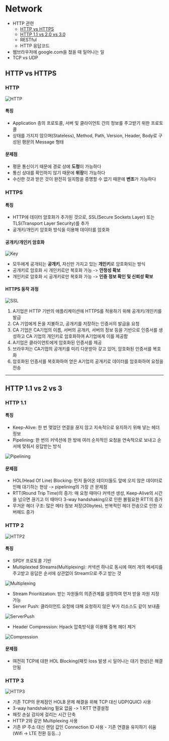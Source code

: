 # Network

- HTTP 관련
  * [HTTP vs HTTPS](#HTTP-vs-HTTPS)
  * [HTTP 1.1 vs 2.0 vs 3.0](#HTTP-1.1-vs-2-vs-3)
  * RESTful
  * HTTP 응답코드
- 웹브라우저에 google.com을 쳤을 때 일어나는 일
- TCP vs UDP

## HTTP vs HTTPS
### HTTP
![HTTP](../image/network_http.png)
#### 특징
* Application 층의 프로토콜, 서버 및 클라이언트 간의 정보를 주고받기 위한 프로토콜
* 상태를 가지지 않으며(Stateless), Method, Path, Version, Header, Body로 구성된 평문의 Message 형태

#### 문제점
* 평문 통신이기 때문에 경로 상에 **도청**이 가능하다
* 통신 상대를 확인하지 않기 때문에 **위장**이 가능하다
* 수신한 것과 받은 것이 완전히 일치함을 증명할 수 없기 때문에 **변조**가 가능하다

### HTTPS
#### 특징
* HTTP에 데이터 암호화가 추가된 것으로, SSL(Secure Sockets Layer) 또는 TLS(Transport Layer Security)를 추가
* 공개키/개인키 암호화 방식을 이용해 데이터를 암호화

#### 공개키/개인키 암호화
![Key](../image/network_key.png)
- 모두에게 공개되는 **공개키**, 자신만 가지고 있는 **개인키**로 암호화되는 방식
- 공개키로 암호화 시 개인키로만 복호화 가능 -> **안정성 확보**
- 개인키로 암호화 시 공개키로만 복호화 가능 -> **인증 정보 확인 및 신뢰성 확보**

#### HTTPS 동작 과정
![SSL](../image/network_ssl.png)
1. A기업은 HTTP 기반의 애플리케이션에 HTTPS를 적용하기 위해 공개키/개인키를 발급
2. CA 기업에게 돈을 지불하고, 공개키를 저장하는 인증서의 발급을 요청
3. CA 기업은 CA기업의 이름, 서버의 공개키, 서버의 정보 등을 기반으로 인증서를 생성하고 CA 기업의 개인키로 암호화하여 A기업에게 이를 제공함
4. A기업은 클라이언트에게 암호화된 인증서를 제공
5. 브라우저는 CA기업의 공개키를 미리 다운받아 갖고 있어, 암호화된 인증서를 복호화
6. 암호화된 인증서를 복호화하여 얻은 A기업의 공개키로 데이터를 암호화하여 요청을 전송

---
## HTTP 1.1 vs 2 vs 3
### HTTP 1.1
#### 특징
- Keep-Alive: 한 번 맺었던 연결을 끊지 않고 지속적으로 유지하기 위해 넣는 헤더 정보
- Pipelining: 한 번의 커넥션에 한 방에 여러 순차적인 요청을 연속적으로 보내고 순서에 맞춰서 응답받는 방식

![Pipelining](../image/network_pipelining.png)

#### 문제점
- HOL(Head Of Line) Blocking: 먼저 들어온 데이터들도 앞에 오지 않은 데이터로 인해 대기하는 현상 -> pipelining의 가장 큰 문제점
- RTT(Round Trip Time)의 증가: 매 요청 때마다 커넥션 생성, Keep-Alive의 시간을 넘으면 끊기고 이 때마다 3-way handshaking으로 인한 불필요한 RTT의 증가
- 무거운 헤더 구조: 많은 메타 정보 저장(20bytes), 반복적인 헤더 전송으로 인한 오버헤드 증가

### HTTP 2
![HTTP2](../image/network_http2.png)
#### 특징
- SPDY 프로토콜 기반
- Multiplexted Streams(Multiplexing): 커넥션 하나로 동시에 여러 개의 메세지를 주고받고 응답은 순서에 상관없이 Stream으로 주고 받는 것

![Multiplexing](../image/network_multiplexing.png)
- Stream Prioritization: 받는 자원들의 의존관계를 설정하여 먼저 받을 자원 지정 가능
- Server Push: 클라이언트 요청에 대해 요청하지 않은 부가 리소스도 같이 보내줌

![ServerPush](../image/network_serverpush.png)
- Header Compression: Hpack 압축방식을 이용해 중복 헤더 제거

![Compression](../image/network_compression.png)

#### 문제점
- 여전히 TCP에 대한 HOL Blocking(패킷 loss 발생 시 일어나는 대기 현상)은 해결 안됨

### HTTP 3
![HTTP3](../image/network_http3.png)
- 기존 TCP의 문제점인 HOLB 문제 해결을 위해 TCP 대신 UDP(QUIC) 사용
- 3-way handshaking 필요 없음 -> 1 RTT 연결설정
- 패킷 손실 감지에 걸리는 시간 단축
- HTTP 2와 같은 Multiplexing 사용
- 기존 IP 주소 대신 랜덤 값인 Connection ID 사용 - 기존 연결을 유지하기 쉬움(Wifi -> LTE 전환 등등...)
